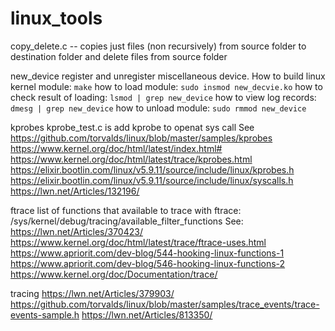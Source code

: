 # linux_tools
copy_delete.c -- copies just files (non recursively) from source folder to destination folder and delete files from source folder

new_device
register and unregister miscellaneous device.
How to build linux kernel module:
```make```
how to load module:
```sudo insmod new_decvie.ko```
how to check result of loading:
```lsmod | grep new_device```
how to view log records:
```dmesg | grep new_device```
how to unload module:
```sudo rmmod new_device```

kprobes
kprobe_test.c is add kprobe to openat sys call
See https://github.com/torvalds/linux/blob/master/samples/kprobes
https://www.kernel.org/doc/html/latest/index.html#
https://www.kernel.org/doc/html/latest/trace/kprobes.html
https://elixir.bootlin.com/linux/v5.9.11/source/include/linux/kprobes.h
https://elixir.bootlin.com/linux/v5.9.11/source/include/linux/syscalls.h
https://lwn.net/Articles/132196/

ftrace
list of functions that available to trace with ftrace:
/sys/kernel/debug/tracing/available_filter_functions
See:
https://lwn.net/Articles/370423/
https://www.kernel.org/doc/html/latest/trace/ftrace-uses.html
https://www.apriorit.com/dev-blog/544-hooking-linux-functions-1
https://www.apriorit.com/dev-blog/546-hooking-linux-functions-2
https://www.kernel.org/doc/Documentation/trace/

tracing
https://lwn.net/Articles/379903/
https://github.com/torvalds/linux/blob/master/samples/trace_events/trace-events-sample.h
https://lwn.net/Articles/813350/

